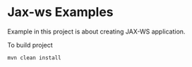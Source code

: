# Jax-ws Examples 

Example in this project is about creating JAX-WS application.

To build project
```
mvn clean install
```
